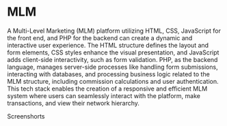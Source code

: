 # MLM

A Multi-Level Marketing (MLM) platform utilizing HTML, CSS, JavaScript for the front end, and PHP for the backend can create a dynamic and interactive user experience. The HTML structure defines the layout and form elements, CSS styles enhance the visual presentation, and JavaScript adds client-side interactivity, such as form validation. PHP, as the backend language, manages server-side processes like handling form submissions, interacting with databases, and processing business logic related to the MLM structure, including commission calculations and user authentication. This tech stack enables the creation of a responsive and efficient MLM system where users can seamlessly interact with the platform, make transactions, and view their network hierarchy.

Screenshorts


